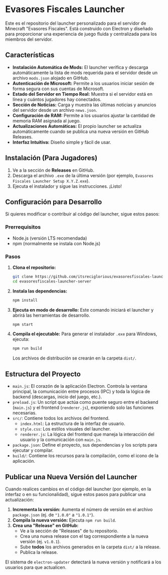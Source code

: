 # Evasores Fiscales Launcher

Este es el repositorio del launcher personalizado para el servidor de Minecraft "Evasores Fiscales". Está construido con Electron y diseñado para proporcionar una experiencia de juego fluida y centralizada para los miembros del servidor.

## Características

-   **Instalación Automática de Mods:** El launcher verifica y descarga automáticamente la lista de mods requerida para el servidor desde un archivo `mods.json` alojado en GitHub.
-   **Autenticación de Microsoft:** Permite a los usuarios iniciar sesión de forma segura con sus cuentas de Microsoft.
-   **Estado del Servidor en Tiempo Real:** Muestra si el servidor está en línea y cuántos jugadores hay conectados.
-   **Sección de Noticias:** Carga y muestra las últimas noticias y anuncios del servidor desde un archivo `news.json`.
-   **Configuración de RAM:** Permite a los usuarios ajustar la cantidad de memoria RAM asignada al juego.
-   **Actualizaciones Automáticas:** El propio launcher se actualiza automáticamente cuando se publica una nueva versión en GitHub Releases.
-   **Interfaz Intuitiva:** Diseño simple y fácil de usar.

## Instalación (Para Jugadores)

1.  Ve a la sección de **Releases** en GitHub.
2.  Descarga el archivo `.exe` de la última versión (por ejemplo, `Evasores Fiscales Launcher Setup X.Y.Z.exe`).
3.  Ejecuta el instalador y sigue las instrucciones. ¡Listo!

## Configuración para Desarrollo

Si quieres modificar o contribuir al código del launcher, sigue estos pasos:

### Prerrequisitos

-   Node.js (versión LTS recomendada)
-   npm (normalmente se instala con Node.js)

### Pasos

1.  **Clona el repositorio:**
    ```bash
    git clone https://github.com/itsreciglorious/evasoresfiscales-launcher-server.git
    cd evasoresfiscales-launcher-server
    ```

2.  **Instala las dependencias:**
    ```bash
    npm install
    ```

3.  **Ejecuta en modo de desarrollo:**
    Este comando iniciará el launcher y abrirá las herramientas de desarrollo.
    ```bash
    npm start
    ```

4.  **Compila el ejecutable:**
    Para generar el instalador `.exe` para Windows, ejecuta:
    ```bash
    npm run build
    ```
    Los archivos de distribución se crearán en la carpeta `dist/`.

## Estructura del Proyecto

-   `main.js`: El corazón de la aplicación Electron. Controla la ventana principal, la comunicación entre procesos (IPC) y toda la lógica de backend (descargas, inicio del juego, etc.).
-   `preload.js`: Un script que actúa como puente seguro entre el backend (`main.js`) y el frontend (`renderer.js`), exponiendo solo las funciones necesarias.
-   `src/`: Contiene todos los archivos del frontend.
    -   `index.html`: La estructura de la interfaz de usuario.
    -   `style.css`: Los estilos visuales del launcher.
    -   `renderer.js`: La lógica del frontend que maneja la interacción del usuario y la comunicación con `main.js`.
-   `package.json`: Define el proyecto, sus dependencias y los scripts para ejecutar y compilar.
-   `build/`: Contiene los recursos para la compilación, como el icono de la aplicación.

## Publicar una Nueva Versión del Launcher

Cuando realices cambios en el código del launcher (por ejemplo, en la interfaz o en su funcionalidad), sigue estos pasos para publicar una actualización:

1.  **Incrementa la versión:** Aumenta el número de versión en el archivo `package.json` (ej. de `"1.0.0"` a `"1.0.1"`).
2.  **Compila la nueva versión:** Ejecuta `npm run build`.
3.  **Crea una "Release" en GitHub:**
    -   Ve a la sección de "Releases" de tu repositorio.
    -   Crea una nueva release con el tag correspondiente a la nueva versión (ej. `v1.0.1`).
    -   Sube **todos** los archivos generados en la carpeta `dist/` a la release.
    -   Publica la release.


El sistema de `electron-updater` detectará la nueva versión y notificará a los usuarios para que actualicen.


